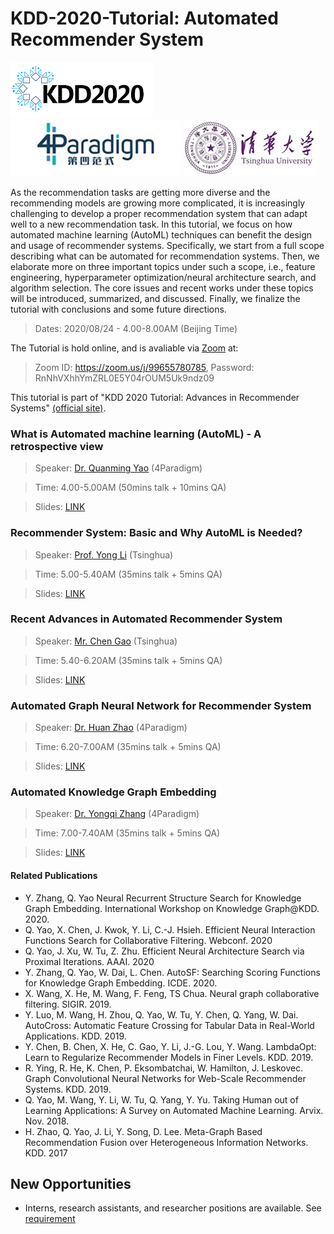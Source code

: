 # KDD-2020-Tutorial: Automated Recommender System

[![KDD-2020](images/KDD.png "KDD-2020")](images/KDD.png)  [![KDD-2020](images/4PA.jpg "4Paradigm")](images/4PA.jpg)  [![KDD-2020](images/THU.jpg "Tsinghua")](images/THU.jpg)

As the recommendation tasks are getting more diverse and the recommending models are growing more complicated, it is increasingly challenging to develop a proper recommendation system that can adapt well to a new recommendation task. In this tutorial, we focus on how automated machine learning (AutoML) techniques can benefit the design and usage of recommender systems. Specifically, we start from a full scope describing what can be automated for recommendation systems. Then, we elaborate more on three important topics under such a scope, i.e., feature engineering, hyperparameter optimization/neural architecture search, and algorithm selection. The core issues and recent works under these topics will be introduced, summarized, and discussed. Finally, we finalize the tutorial with conclusions and some future directions.

> Dates: 2020/08/24 - 4.00-8.00AM (Beijing Time)

The Tutorial is hold online, and is avaliable via [Zoom](https://zoom.us/download) at:

> Zoom ID: https://zoom.us/j/99655780785, Password: RnNhVXhhYmZRL0E5Y04rOUM5Uk9ndz09 

This tutorial is part of "KDD 2020 Tutorial: Advances in Recommender Systems" [(official site)](https://sites.google.com/view/kdd20-marketplace-autorecsys/).

### What is Automated machine learning (AutoML) - A retrospective view
> Speaker: [Dr. Quanming Yao](http://www.cse.ust.hk/~qyaoaa/) (4Paradigm)

> Time: 4.00-5.00AM (50mins talk + 10mins QA)

> Slides: [LINK](slides/Part1-AutoML.pdf)

### Recommender System: Basic and Why AutoML is Needed?
> Speaker: [Prof. Yong Li](http://fi.ee.tsinghua.edu.cn/~liyong/) (Tsinghua)

> Time: 5.00-5.40AM (35mins talk + 5mins QA)

> Slides: [LINK](slides/Part2-RS.pdf)

### Recent Advances in Automated Recommender System
> Speaker: [Mr. Chen Gao](https://scholar.google.com/citations?user=Af60_cEAAAAJ&hl=en) (Tsinghua)

> Time: 5.40-6.20AM (35mins talk + 5mins QA)

> Slides: [LINK](slides/Part3_Adv.pdf)

### Automated Graph Neural Network for Recommender System
> Speaker: [Dr. Huan Zhao](https://hzhaoaf.github.io/) (4Paradigm)

> Time: 6.20-7.00AM (35mins talk + 5mins QA)

> Slides: [LINK](slides/Part4-AutoGraph.pdf)

### Automated Knowledge Graph Embedding
> Speaker: [Dr. Yongqi Zhang](https://scholar.google.com/citations?user=nVk-7EAAAAAJ&hl=zh-CN) (4Paradigm)

> Time: 7.00-7.40AM (35mins talk + 5mins QA)

> Slides: [LINK](slides/Part5-KG.pdf)

#### Related Publications
- Y. Zhang, Q. Yao Neural Recurrent Structure Search for Knowledge Graph Embedding. International Workshop on Knowledge Graph@KDD. 2020.
- Q. Yao, X. Chen, J. Kwok, Y. Li, C.-J. Hsieh. Efficient Neural Interaction Functions Search for Collaborative Filtering. Webconf. 2020
- Q. Yao, J. Xu, W. Tu, Z. Zhu. Efficient Neural Architecture Search via Proximal Iterations. AAAI. 2020
- Y. Zhang, Q. Yao, W. Dai, L. Chen. AutoSF: Searching Scoring Functions for Knowledge Graph Embedding. ICDE. 2020.
- X. Wang, X. He, M. Wang, F. Feng, TS Chua. Neural graph collaborative filtering. SIGIR. 2019.
- Y. Luo, M. Wang, H. Zhou, Q. Yao, W. Tu, Y. Chen, Q. Yang, W. Dai. AutoCross: Automatic Feature Crossing for Tabular Data in Real-World Applications. KDD. 2019.
- Y. Chen, B. Chen, X. He, C. Gao, Y. Li, J.-G. Lou, Y. Wang. LambdaOpt: Learn to Regularize Recommender Models in Finer Levels. KDD. 2019.
- R. Ying, R. He, K. Chen, P. Eksombatchai, W. Hamilton, J. Leskovec. Graph Convolutional Neural Networks for Web-Scale Recommender Systems. KDD. 2019.
- Q. Yao, M. Wang, Y. Li, W. Tu, Q. Yang, Y. Yu. Taking Human out of Learning Applications: A Survey on Automated Machine Learning. Arvix. Nov. 2018.
- H. Zhao, Q. Yao, J. Li, Y. Song, D. Lee. Meta-Graph Based Recommendation Fusion over Heterogeneous Information Networks. KDD. 2017

## New Opportunities
- Interns, research assistants, and researcher positions are available. See [requirement](http://www.cse.ust.hk/~qyaoaa/pages/job-ad.pdf)


